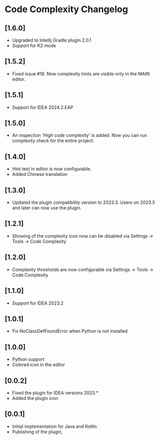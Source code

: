 <!-- Keep a Changelog guide -> https://keepachangelog.com -->

# Code Complexity Changelog

## [1.6.0]
- Upgraded to Intellij Gradle plugin 2.0.1
- Support for K2 mode

## [1.5.2]
- Fixed issue #18. Now complexity hints are visible only in the MAIN editor.

## [1.5.1]
- Support for IDEA 2024.2.EAP

## [1.5.0]
- An inspection 'High code complexity' is added.
  Now you can run complexity check for the entire project.

## [1.4.0]
- Hint text in editor is now configurable.
- Added Chinese translation

## [1.3.0]
- Updated the plugin compatibility version to 2023.3. Users on 2023.3 and later can now use the plugin.

## [1.2.1]
- Showing of the complexity icon now can be disabled via Settings -> Tools -> Code Complexity

## [1.2.0]
- Complexity thresholds are now configurable via Settings -> Tools -> Code Complexity

## [1.1.0]
- Support for IDEA 2023.2

## [1.0.1]
- Fix NoClassDefFoundError when Python is not installed

## [1.0.0]
- Python support
- Colored icon in the editor

## [0.0.2]
- Fixed the plugin for IDEA versions 2023.*
- Added the plugin icon

## [0.0.1]
- Initial implementation for Java and Kotlin.
- Publishing of the plugin,
